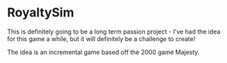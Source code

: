 # RoyaltySim
This is definitely going to be a long term passion project - I've had the idea for this game a while, but it will definitely be a challenge to create!

The idea is an incremental game based off the 2000 game Majesty.
